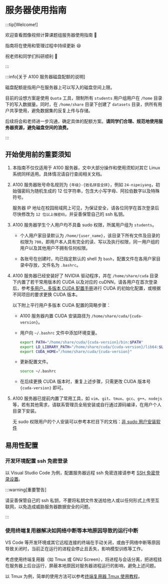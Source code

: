 # 服务器使用指南

:::tip[Welcome!]

欢迎查看图像视频计算课题组服务器使用指南 🤗

指南将在使用和管理过程中持续更新 😆

祝老师和同学们科研顺利 🎉

:::

:::info[关于 A100 服务器磁盘配额的说明]

磁盘配额是指用户在服务器上可以写入的磁盘空间上限。

目前的设想方案是使用 `Quota` 工具，限制所有 `students` 用户组用户在 `/home` 目录下的写入数据量。同时，在 `/home/share` 目录下创建了 `datasets` 目录，供所有用户共享使用，避免数据集的反复上传与存储。

后续将会和老师进一步沟通，确定具体的配额方案。**请同学们合理、规范地使用服务器资源，避免磁盘空间的浪费。**

:::

## 开始使用前的重要须知

1. 本指南不仅仅适用于 A100 服务器，文中大部分操作和使用须知对其它 Linux 系统同样适用。具体情况请自行查阅相关文档。
   
2. A100 服务器账号命名规则为 `{年级}-{姓名拼音全拼}`，例如 `24-nipeiyang`，初始强密码为随机生成的 12 位字符串，包含大小写字母、阿拉伯数字以及特殊符号。
   
   服务器 IP 地址在校园局域网上可见，为保证安全，请各位同学在首次登录后尽快修改为 `12 位以上强密码`，并妥善保管自己的 ssh 私钥。

3. A100 服务器学生个人用户均不具备 sudo 权限，所属用户组为 `students`。
   
   - 个人用户家目录默认为 `/home/{user_name}`，该目录下所有文件及目录的权限为 `700`，即用户本人具有完全的读、写以及执行权限，同一用户组的用户以及其他用户不拥有任何权限。
 
   - 各账号在创建时，均已指定默认的 shell 为 `bash`，配置文件在各用户家目录中存放，文件名为 `.bashrc`。
   
4. A100 服务器已经安装好了 NVIDIA 驱动程序，并在 `/home/share/cuda` 目录下内置了若干常用版本的 CUDA 以及对应的 cuDNN，请各用户在首次登录后，参考[多用户、多版本 CUDA 配置手册](./2-multi-version-cuda.md)进行 CUDA 的初始化配置，或根据不同项目的要求更换 CUDA 版本。
   
   以下附上平行用户多版本 CUDA 配置的简略步骤：
   
   - A100 服务器内置 CUDA 安装路径为 `/home/share/cuda/{cuda-version}`。

   - 用户向 `~/.bashrc` 文件中添加环境变量。

      ```sh
      export PATH="/home/share/cuda/{cuda-version}/bin:$PATH"
      export LD_LIBRARY_PATH="/home/share/cuda/{cuda-version}/lib64:$LD_LIBRARY_PATH"
      export CUDA_HOME="/home/share/cuda/{cuda-version}"
      ```

   - 更新配置文件。

      ```sh
      source ~/.bashrc
      ```

   - 在后续更换 CUDA 版本时，重复上述步骤，只需更改 CUDA 版本号 `{cuda-version}` 即可。

5. A100 服务器已提前内置了常用工具，如 `vim`、`git`、`tmux`、`gcc`、`g++`、`nodejs` 等，若有其他需求，请联系管理员全局安装或自行通过源码编译，在用户个人目录下安装。

   无 sudo 权限用户的个人安装可以参考本栏目下的文档：[非 sudo 用户安装软件](https://bonjour-npy.github.io/docs/GPU-Server/package-install-without-sudo)

## 易用性配置

### 开发环境配置 ssh 免密登录

以 Visual Studio Code 为例，配置服务器远程 ssh 免密连接请参考 [SSH 免密登录设置](./3-ssh-login.md)。

:::warning[重要警告]

请妥善保管自己的 ssh 私钥，不要将私钥文件发送给他人或以任何形式上传至互联网，以免造成威胁服务器数据安全的问题。

:::

### 使用终端复用器解决如网络中断等本地原因导致的运行中断

VS Code 等开发环境或其它远程连接的终端在手动关闭，或由于网络中断等原因导致关闭时，当前正在运行的进程会停止且丢失，影响模型训练等工作。

考虑使用终端复用器（如 Tmux 或 GNU Screen），将进程与会话分离，把进程挂在服务器上后台运行，屏蔽本地原因对服务器进程运行的影响，避免上述问题。

以 Tmux 为例，简单的使用方法可以参考[终端复用器 Tmux 使用教程](./4-tmux.md)。

